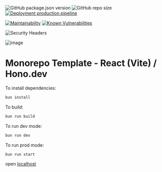 ![GitHub package.json version](https://img.shields.io/github/package-json/v/Felipeazs/monorepo_example) ![GitHub repo size](https://img.shields.io/github/repo-size/Felipeazs/monorepo_example) [![Deployment production pipeline](https://github.com/Felipeazs/monorepo_example/actions/workflows/ci.yml/badge.svg)](https://github.com/Felipeazs/monorepo_example/actions/workflows/ci.yml)

[![Maintainability](https://api.codeclimate.com/v1/badges/53862c2a473e971a4d0a/maintainability)](https://codeclimate.com/github/Felipeazs/monorepo_example/maintainability) [![Known Vulnerabilities](https://snyk.io/test/github/Felipeazs/monorepo_example/badge.svg?targetFile=package.json)](https://snyk.io/test/github/Felipeazs/monorepo_example?targetFile=package.json)

![Security Headers](https://img.shields.io/security-headers?url=https%3A%2F%2Fserver-production-a1a7.up.railway.app%2F)

![image](https://img.shields.io/badge/Railway-131415?style=for-the-badge&logo=railway&logoColor=white)

# Monorepo Template - React (Vite) / Hono.dev

To install dependencies:

```bash
bun install
```

To build:

```bash
bun run build
```

To run dev mode:

```bash
bun run dev
```

To run prod mode:

```bash
bun run start
```

open [localhost](http://localhost:3000)

